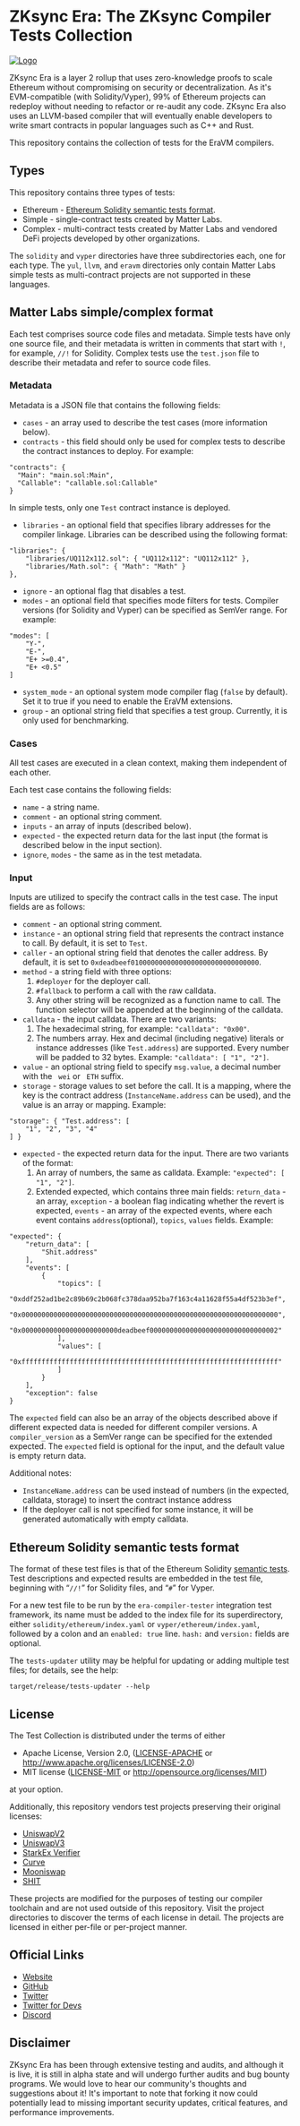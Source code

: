 # ZKsync Era: The ZKsync Compiler Tests Collection

[![Logo](eraLogo.svg)](https://zksync.io/)

ZKsync Era is a layer 2 rollup that uses zero-knowledge proofs to scale Ethereum without compromising on security
or decentralization. As it's EVM-compatible (with Solidity/Vyper), 99% of Ethereum projects can redeploy without
needing to refactor or re-audit any code. ZKsync Era also uses an LLVM-based compiler that will eventually enable
developers to write smart contracts in popular languages such as C++ and Rust.

This repository contains the collection of tests for the EraVM compilers.

## Types

This repository contains three types of tests:

- Ethereum - [Ethereum Solidity semantic tests format](https://github.com/ethereum/solidity/tree/develop/test/libsolidity/semanticTests).
- Simple - single-contract tests created by Matter Labs.
- Complex - multi-contract tests created by Matter Labs and vendored DeFi projects developed by other organizations.

The `solidity` and `vyper` directories have three subdirectories each, one for each type.
The `yul`, `llvm`, and `eravm` directories only contain Matter Labs simple tests as multi-contract projects are not supported in these languages.

## Matter Labs simple/complex format

Each test comprises source code files and metadata.
Simple tests have only one source file, and their metadata is written in comments that start with `!`, for example, `//!` for Solidity.
Complex tests use the `test.json` file to describe their metadata and refer to source code files.

### Metadata

Metadata is a JSON file that contains the following fields:

- `cases` - an array used to describe the test cases (more information below).
- `contracts` - this field should only be used for complex tests to describe the contract instances to deploy. For example:
```
"contracts": {
  "Main": "main.sol:Main",
  "Callable": "callable.sol:Callable"
}
```
In simple tests, only one `Test` contract instance is deployed.
- `libraries` - an optional field that specifies library addresses for the compiler linkage. Libraries can be described using the following format:
```
"libraries": {
    "libraries/UQ112x112.sol": { "UQ112x112": "UQ112x112" },
    "libraries/Math.sol": { "Math": "Math" }
},
```
- `ignore` - an optional flag that disables a test.
- `modes` - an optional field that specifies mode filters for tests. Compiler versions (for Solidity and Vyper) can be specified as SemVer range. For example:
```
"modes": [
    "Y-",
    "E-",
    "E+ >=0.4",
    "E+ <0.5"
]
```
- `system_mode` - an optional system mode compiler flag (`false` by default). Set it to true if you need to enable the EraVM extensions.
- `group` - an optional string field that specifies a test group. Currently, it is only used for benchmarking.

###  Cases

All test cases are executed in a clean context, making them independent of each other.

Each test case contains the following fields:

- `name` - a string name.
- `comment` - an optional string comment.
- `inputs` - an array of inputs (described below).
- `expected` - the expected return data for the last input (the format is described below in the input section).
- `ignore`, `modes` - the same as in the test metadata.

### Input

Inputs are utilized to specify the contract calls in the test case. The input fields are as follows:

- `comment` - an optional string comment.
- `instance` - an optional string field that represents the contract instance to call. By default, it is set to `Test`.
- `caller` - an optional string field that denotes the caller address. By default, it is set to `0xdeadbeef01000000000000000000000000000000`.
- `method` - a string field with three options:
    1. `#deployer` for the deployer call.
    2. `#fallback` to perform a call with the raw calldata.
    3. Any other string will be recognized as a function name to call. The function selector will be appended at the beginning of the calldata.
- `calldata` - the input calldata. There are two variants:
    1. The hexadecimal string, for example: `"calldata": "0x00"`.
    2. The numbers array. Hex and decimal (including negative) literals or instance addresses (like `Test.address`) are supported. Every number will be padded to 32 bytes. Example: `"calldata": [ "1", "2"]`.
- `value` - an optional string field to specify `msg.value`, a decimal number with the ` wei` or ` ETH` suffix.
- `storage` - storage values to set before the call. It is a mapping, where the key is the contract address (`InstanceName.address` can be used), and the value is an array or mapping. Example:
```
"storage": { "Test.address": [
    "1", "2", "3", "4"
] }
```
- `expected` - the expected return data for the input. There are two variants of the format:
    1. An array of numbers, the same as calldata. Example: `"expected": [ "1", "2"]`.
    2. Extended expected, which contains three main fields: `return_data` - an array, `exception` - a boolean flag indicating whether the revert is expected, `events` - an array of the expected events, where each event contains `address`(optional), `topics`, `values` fields. Example:
```
"expected": {
    "return_data": [
        "Shit.address"
    ],
    "events": [
        {
            "topics": [
                "0xddf252ad1be2c89b69c2b068fc378daa952ba7f163c4a11628f55a4df523b3ef",
                "0x0000000000000000000000000000000000000000000000000000000000000000",
                "0x000000000000000000000000deadbeef00000000000000000000000000000002"
            ],
            "values": [
                "0xffffffffffffffffffffffffffffffffffffffffffffffffffffffffffffffff"
            ]
        }
    ],
    "exception": false
}
```

The `expected` field can also be an array of the objects described above if different expected data is needed for different compiler versions.
A `compiler_version` as a SemVer range can be specified for the extended expected.
The `expected` field is optional for the input, and the default value is empty return data.

Additional notes:

- `InstanceName.address` can be used instead of numbers (in the expected, calldata, storage) to insert the contract instance address
- If the deployer call is not specified for some instance, it will be generated automatically with empty calldata.


## Ethereum Solidity semantic tests format

The format of these test files is that of the Ethereum Solidity  [semantic tests](https://github.com/ethereum/solidity/tree/develop/test/libsolidity/semanticTests).
Test descriptions and expected results are embedded in the test file, beginning with “`//!`” for Solidity files, and “`#`” for Vyper.

For a new test file to be run by the `era-compiler-tester` integration test framework, its name must be added to the index file for its superdirectory, either `solidity/ethereum/index.yaml` or `vyper/ethereum/index.yaml`, followed by a colon and an `enabled: true` line.  `hash:` and `version:` fields are optional.

The `tests-updater` utility may be helpful for updating or adding multiple test files; for details, see the help: 

```
target/release/tests-updater --help
```

## License

The Test Collection is distributed under the terms of either

- Apache License, Version 2.0, ([LICENSE-APACHE](LICENSE-APACHE) or <http://www.apache.org/licenses/LICENSE-2.0>)
- MIT license ([LICENSE-MIT](LICENSE-MIT) or <http://opensource.org/licenses/MIT>)

at your option.

Additionally, this repository vendors test projects preserving their original licenses:

- [UniswapV2](./solidity/complex/defi/UniswapV2Router01)
- [UniswapV3](./solidity/complex/defi/UniswapV3)
- [StarkEx Verifier](./solidity/complex/defi/starkex-verifier)
- [Curve](./vyper/complex/defi/Curve)
- [Mooniswap](./solidity/complex/defi/Mooniswap)
- [SHIT](./solidity/complex/defi/shitdao)

These projects are modified for the purposes of testing our compiler toolchain and are not used outside of this repository.
Visit the project directories to discover the terms of each license in detail. The projects are licensed in either per-file or
per-project manner.

## Official Links

- [Website](https://zksync.io/)
- [GitHub](https://github.com/matter-labs)
- [Twitter](https://twitter.com/zksync)
- [Twitter for Devs](https://twitter.com/ZKsyncDevs)
- [Discord](https://join.zksync.dev/)

## Disclaimer

ZKsync Era has been through extensive testing and audits, and although it is live, it is still in alpha state and
will undergo further audits and bug bounty programs. We would love to hear our community's thoughts and suggestions
about it!
It's important to note that forking it now could potentially lead to missing important
security updates, critical features, and performance improvements.
